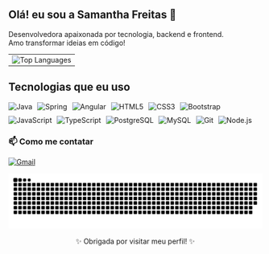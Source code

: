  ## Olá! eu sou a Samantha Freitas 💫

<p>
  Desenvolvedora apaixonada por tecnologia, backend e frontend. <br/>
  Amo transformar ideias em código! 
</p>

<table>
  <tr>
    <td>
      <img src="https://github-readme-stats.vercel.app/api/top-langs/?username=samanthavf&layout=compact&theme=jolly" alt="Top Languages" height="200"/>
    </td>
  </tr>
</table>


## Tecnologias que eu uso

<div style="display: flex; flex-wrap: wrap; gap: 10px;">
  <img src="https://img.shields.io/badge/Java-%23ED8B00.svg?style=for-the-badge&logo=openjdk&logoColor=white" alt="Java"/>
  <img src="https://img.shields.io/badge/Spring-%236DB33F.svg?style=for-the-badge&logo=spring&logoColor=white" alt="Spring"/>
  <img src="https://img.shields.io/badge/Angular-%23DD0031.svg?style=for-the-badge&logo=angular&logoColor=white" alt="Angular"/>
  <img src="https://img.shields.io/badge/HTML5-%23E34F26.svg?style=for-the-badge&logo=html5&logoColor=white" alt="HTML5"/>
  <img src="https://img.shields.io/badge/CSS3-%231572B6.svg?style=for-the-badge&logo=css3&logoColor=white" alt="CSS3"/>
  <img src="https://img.shields.io/badge/Bootstrap-%23563D7C.svg?style=for-the-badge&logo=bootstrap&logoColor=white" alt="Bootstrap"/>
  <img src="https://img.shields.io/badge/JavaScript-%23F7DF1E.svg?style=for-the-badge&logo=javascript&logoColor=black" alt="JavaScript"/>
  <img src="https://img.shields.io/badge/TypeScript-%233178C6.svg?style=for-the-badge&logo=typescript&logoColor=white" alt="TypeScript"/>
  <img src="https://img.shields.io/badge/PostgreSQL-%234169E1.svg?style=for-the-badge&logo=postgresql&logoColor=white" alt="PostgreSQL"/>
  <img src="https://img.shields.io/badge/MySQL-%234479A1.svg?style=for-the-badge&logo=mysql&logoColor=white" alt="MySQL"/>
  <img src="https://img.shields.io/badge/Git-%23F05032.svg?style=for-the-badge&logo=git&logoColor=white" alt="Git"/>
  <img src="https://img.shields.io/badge/Node.js-%23339933.svg?style=for-the-badge&logo=node.js&logoColor=white" alt="Node.js"/>
</div>


### 📫 Como me contatar

[![Gmail](https://img.shields.io/badge/Gmail-D14836?style=for-the-badge&logo=gmail&logoColor=white)](mailto:samanthavfl3490@gmail.com)

![snake_gif](https://github.com/samanthavf/samanthavf/blob/output/github-snake-dark.svg)


<p align="center">✨ Obrigada por visitar meu perfil! ✨</p>

